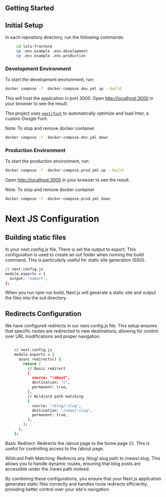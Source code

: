 ## Getting Started

## Initial Setup

In each repository directory, run the following commands:

```bash
     cd lolo-frontend
     cp .env.example .env.development
     cp .env.example .env.production
```

### Development Environment

To start the development environment, run:

```bash
docker compose -f  docker-compose.dev.yml up --build
```

This will host the application in port 3000.
Open [http://localhost:3000](http://localhost:3000) in your browser to see the result.

This project uses [`next/font`](https://nextjs.org/docs/basic-features/font-optimization) to automatically optimize and load Inter, a custom Google Font.

Note: To stop and remove docker container

```bash
docker compose -f  docker-compose.dev.yml down
```

### Production Environment

To start the production environment, run:

```bash
docker compose -f  docker-compose.prod.yml up --build
```

Open [http://localhost:3000](http://localhost:3000) in your browser to see the result.

Note: To stop and remove docker container

```bash
docker compose -f  docker-compose.prod.yml down
```

# Next JS Configuration

## Building static files

In your next.config.js file, There is set the output to export. This configuration is used to create an out folder when running the build command. This is particularly useful for static site generation (SSG).

```bash
// next.config.js
module.exports = {
  output: 'export',
};
```

When you run npm run build, Next.js will generate a static site and output the files into the out directory.

## Redirects Configuration

We have configured redirects in our next.config.js file. This setup ensures that specific routes are redirected to new destinations, allowing for control over URL modifications and proper navigation.

```bash

    // next.config.js
    module.exports = {
      async redirects() {
        return [
          // Basic redirect
          {
            source: "/about",
            destination: "/",
            permanent: true,
          },
          // Wildcard path matching
          {
            source: "/blog/:slug",
            destination: "/news/:slug",
            permanent: true,
          },
        ];
      },
    };
```

Basic Redirect: Redirects the /about page to the home page (/). This is useful for controlling access to the /about page.

Wildcard Path Matching: Redirects any /blog/:slug path to /news/:slug. This allows you to handle dynamic routes, ensuring that blog posts are accessible under the /news path instead.

By combining these configurations, you ensure that your Next.js application generates static files correctly and handles route redirects efficiently, providing better control over your site's navigation.
